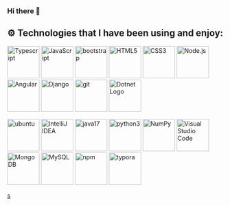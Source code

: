 ### Hi there 👋



## :gear: Technologies that I have been using and enjoy:

<img src="https://github.com/get-icon/geticon/raw/master/icons/typescript-icon.svg" alt="Typescript" width="75px" height="75px">     <img src="https://github.com/get-icon/geticon/raw/master/icons/javascript.svg" alt="JavaScript" width="75px" height="75px" />     <img src="https://raw.githubusercontent.com/jmnote/z-icons/master/svg/bootstrap.svg" alt="bootstrap" width="75px" height="75px"/>     <img src="https://github.com/get-icon/geticon/raw/master/icons/html-5.svg" alt="HTML5" width="75px" height="75px" />     <img src="https://github.com/get-icon/geticon/raw/master/icons/css-3.svg" alt="CSS3" width="75px" height="75px" />     <img src="https://github.com/get-icon/geticon/raw/master/icons/nodejs-icon.svg" alt="Node.js" width="75px" height="75px">     <img src="https://github.com/get-icon/geticon/raw/master/icons/angular-icon.svg" alt="Angular" width="75px" height="75px"/>     <img src="https://github.com/get-icon/geticon/raw/master/icons/django.svg" alt="Django" width="75px" height="75px">     <img src="https://raw.githubusercontent.com/jmnote/z-icons/master/svg/git.svg" alt="git" width="75px" height="75px"/>     <img alt="Dotnet Logo" src="https://upload.wikimedia.org/wikipedia/commons/thumb/e/ee/.NET_Core_Logo.svg/1200px-.NET_Core_Logo.svg.png" width="75px" height="75px">

<img alt="ubuntu" src="https://cdn.svgporn.com/logos/ubuntu.svg" width="75px" height="75px">     <img alt="IntelliJ IDEA" src="https://cdn.svgporn.com/logos/intellij-idea.svg" width="75px" height="75px">     <img src="https://raw.githubusercontent.com/jmnote/z-icons/master/svg/java.svg" alt="java17" width="75px" height="75px"/>     <img src="https://raw.githubusercontent.com/jmnote/z-icons/master/svg/python.svg" alt="python3" width="75px" height="75px"/>     <img src="https://github.com/get-icon/geticon/raw/master/icons/numpy-icon.svg" alt="NumPy" width="75px" height="75px">     <img src="https://github.com/get-icon/geticon/raw/master/icons/visual-studio-code.svg" alt="Visual Studio Code" width="75px" height="75px">     <img src="https://github.com/get-icon/geticon/raw/master/icons/mongodb-icon.svg" alt="MongoDB" width="75px" height="75px">     <img src="https://github.com/get-icon/geticon/raw/master/icons/mysql.svg" alt="MySQL" width="75px" height="75px">     <img src="https://github.com/get-icon/geticon/raw/master/icons/npm.svg" alt="npm" width="75px" height="75px">     <img src="images\typora.png" alt="typora" width="75px" height="75px">


[s](url)
<!--
**wicoffd/wicoffd** is a ✨ _special_ ✨ repository because its `README.md` (this file) appears on your GitHub profile.

Here are some ideas to get you started:

- 🔭 I’m currently working on ...
- 🌱 I’m currently learning ...
- 👯 I’m looking to collaborate on ...
- 🤔 I’m looking for help with ...
- 💬 Ask me about ...
- 📫 How to reach me: ...
- 😄 Pronouns: ...
- ⚡ Fun fact: ...
-->
